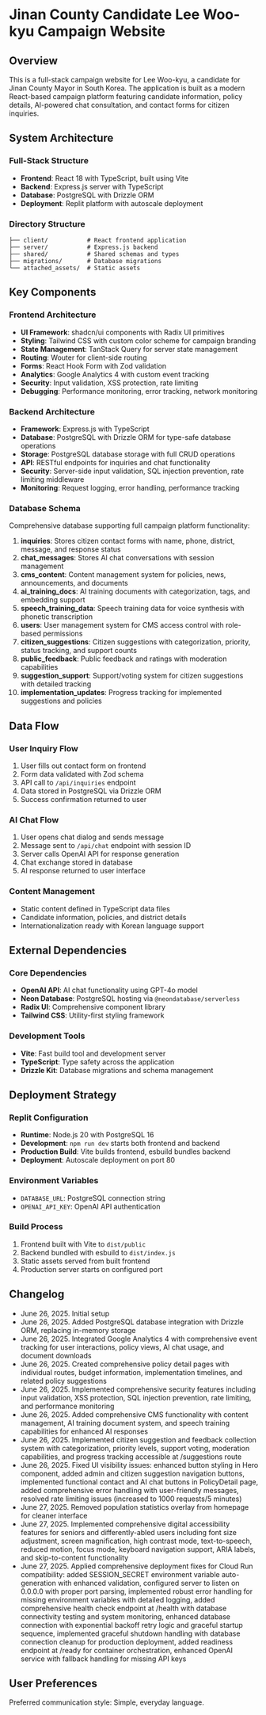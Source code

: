 # Jinan County Candidate Lee Woo-kyu Campaign Website

## Overview

This is a full-stack campaign website for Lee Woo-kyu, a candidate for Jinan County Mayor in South Korea. The application is built as a modern React-based campaign platform featuring candidate information, policy details, AI-powered chat consultation, and contact forms for citizen inquiries.

## System Architecture

### Full-Stack Structure
- **Frontend**: React 18 with TypeScript, built using Vite
- **Backend**: Express.js server with TypeScript
- **Database**: PostgreSQL with Drizzle ORM
- **Deployment**: Replit platform with autoscale deployment

### Directory Structure
```
├── client/           # React frontend application
├── server/           # Express.js backend
├── shared/           # Shared schemas and types
├── migrations/       # Database migrations
└── attached_assets/  # Static assets
```

## Key Components

### Frontend Architecture
- **UI Framework**: shadcn/ui components with Radix UI primitives
- **Styling**: Tailwind CSS with custom color scheme for campaign branding
- **State Management**: TanStack Query for server state management
- **Routing**: Wouter for client-side routing
- **Forms**: React Hook Form with Zod validation
- **Analytics**: Google Analytics 4 with custom event tracking
- **Security**: Input validation, XSS protection, rate limiting
- **Debugging**: Performance monitoring, error tracking, network monitoring

### Backend Architecture
- **Framework**: Express.js with TypeScript
- **Database**: PostgreSQL with Drizzle ORM for type-safe database operations
- **Storage**: PostgreSQL database storage with full CRUD operations
- **API**: RESTful endpoints for inquiries and chat functionality
- **Security**: Server-side input validation, SQL injection prevention, rate limiting middleware
- **Monitoring**: Request logging, error handling, performance tracking

### Database Schema
Comprehensive database supporting full campaign platform functionality:
1. **inquiries**: Stores citizen contact forms with name, phone, district, message, and response status
2. **chat_messages**: Stores AI chat conversations with session management
3. **cms_content**: Content management system for policies, news, announcements, and documents
4. **ai_training_docs**: AI training documents with categorization, tags, and embedding support
5. **speech_training_data**: Speech training data for voice synthesis with phonetic transcription
6. **users**: User management system for CMS access control with role-based permissions
7. **citizen_suggestions**: Citizen suggestions with categorization, priority, status tracking, and support counts
8. **public_feedback**: Public feedback and ratings with moderation capabilities
9. **suggestion_support**: Support/voting system for citizen suggestions with detailed tracking
10. **implementation_updates**: Progress tracking for implemented suggestions and policies

## Data Flow

### User Inquiry Flow
1. User fills out contact form on frontend
2. Form data validated with Zod schema
3. API call to `/api/inquiries` endpoint
4. Data stored in PostgreSQL via Drizzle ORM
5. Success confirmation returned to user

### AI Chat Flow
1. User opens chat dialog and sends message
2. Message sent to `/api/chat` endpoint with session ID
3. Server calls OpenAI API for response generation
4. Chat exchange stored in database
5. AI response returned to user interface

### Content Management
- Static content defined in TypeScript data files
- Candidate information, policies, and district details
- Internationalization ready with Korean language support

## External Dependencies

### Core Dependencies
- **OpenAI API**: AI chat functionality using GPT-4o model
- **Neon Database**: PostgreSQL hosting via `@neondatabase/serverless`
- **Radix UI**: Comprehensive component library
- **Tailwind CSS**: Utility-first styling framework

### Development Tools
- **Vite**: Fast build tool and development server
- **TypeScript**: Type safety across the application
- **Drizzle Kit**: Database migrations and schema management

## Deployment Strategy

### Replit Configuration
- **Runtime**: Node.js 20 with PostgreSQL 16
- **Development**: `npm run dev` starts both frontend and backend
- **Production Build**: Vite builds frontend, esbuild bundles backend
- **Deployment**: Autoscale deployment on port 80

### Environment Variables
- `DATABASE_URL`: PostgreSQL connection string
- `OPENAI_API_KEY`: OpenAI API authentication

### Build Process
1. Frontend built with Vite to `dist/public`
2. Backend bundled with esbuild to `dist/index.js`
3. Static assets served from built frontend
4. Production server starts on configured port

## Changelog

- June 26, 2025. Initial setup
- June 26, 2025. Added PostgreSQL database integration with Drizzle ORM, replacing in-memory storage
- June 26, 2025. Integrated Google Analytics 4 with comprehensive event tracking for user interactions, policy views, AI chat usage, and document downloads
- June 26, 2025. Created comprehensive policy detail pages with individual routes, budget information, implementation timelines, and related policy suggestions
- June 26, 2025. Implemented comprehensive security features including input validation, XSS protection, SQL injection prevention, rate limiting, and performance monitoring
- June 26, 2025. Added comprehensive CMS functionality with content management, AI training document system, and speech training capabilities for enhanced AI responses
- June 26, 2025. Implemented citizen suggestion and feedback collection system with categorization, priority levels, support voting, moderation capabilities, and progress tracking accessible at /suggestions route
- June 26, 2025. Fixed UI visibility issues: enhanced button styling in Hero component, added admin and citizen suggestion navigation buttons, implemented functional contact and AI chat buttons in PolicyDetail page, added comprehensive error handling with user-friendly messages, resolved rate limiting issues (increased to 1000 requests/5 minutes)
- June 27, 2025. Removed population statistics overlay from homepage for cleaner interface
- June 27, 2025. Implemented comprehensive digital accessibility features for seniors and differently-abled users including font size adjustment, screen magnification, high contrast mode, text-to-speech, reduced motion, focus mode, keyboard navigation support, ARIA labels, and skip-to-content functionality
- June 27, 2025. Applied comprehensive deployment fixes for Cloud Run compatibility: added SESSION_SECRET environment variable auto-generation with enhanced validation, configured server to listen on 0.0.0.0 with proper port parsing, implemented robust error handling for missing environment variables with detailed logging, added comprehensive health check endpoint at /health with database connectivity testing and system monitoring, enhanced database connection with exponential backoff retry logic and graceful startup sequence, implemented graceful shutdown handling with database connection cleanup for production deployment, added readiness endpoint at /ready for container orchestration, enhanced OpenAI service with fallback handling for missing API keys

## User Preferences

Preferred communication style: Simple, everyday language.